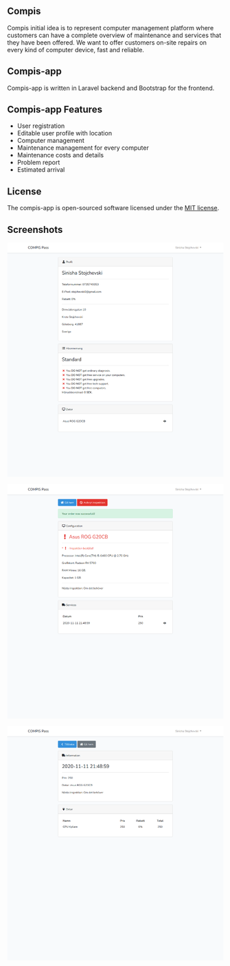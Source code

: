 ## Compis

Compis initial idea is to represent computer management platform where customers can have a complete overview of maintenance and services that they have been offered. We want to offer customers on-site repairs on every kind of computer device, fast and reliable.

## Compis-app

Compis-app is written in Laravel backend and Bootstrap for the frontend.

## Compis-app Features

- User registration
- Editable user profile with location
- Computer management
- Maintenance management for every computer
- Maintenance costs and details
- Problem report
- Estimated arrival

## License

The compis-app is open-sourced software licensed under the [MIT license](https://opensource.org/licenses/MIT).

## Screenshots

![Screenshot #1](screenshots/1.png?raw=true)

![Screenshot #2](screenshots/2.png?raw=true)

![Screenshot #3](screenshots/3.png?raw=true)
